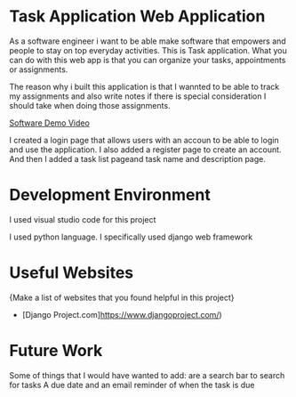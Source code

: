 # Task Application Web Application

As a software engineer i want to be able make software that empowers and people to stay on top everyday activities.
This is Task application. What you can do with this web app is that you can organize your tasks, appointments or assignments. 

The reason why i built this application is that I wannted to be able to track my assignments and also write notes if there is special consideration I should take when doing those assignments.

[Software Demo Video](https://youtu.be/o7RBnR9KAuo)

I created a login page that allows users with an accoun to be able to login and use the application. I also added a register page to create an account. And then I added a  task list pageand  task name and description page.

# Development Environment
I used visual studio code for this project

I used python language. I specifically used django web framework

# Useful Websites

{Make a list of websites that you found helpful in this project}
* [Django Project.com]https://www.djangoproject.com/)


# Future Work


Some of things that I would have wanted to add:
are a search bar to search for tasks
A due date and
an email  reminder of when the task is due
